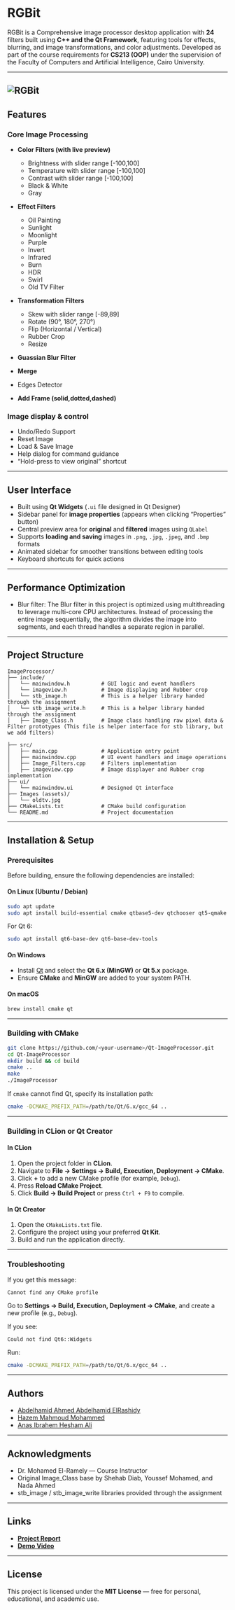 # RGBit

RGBit is a Comprehensive image processor desktop application with **24** filters built using **C++ and the Qt Framework**, featuring tools for effects, blurring, and image transformations, and color adjustments. Developed as part of the course requirements for **CS213 (OOP)** under the supervision of the Faculty of Computers and Artificial Intelligence, Cairo University.

---
![RGBit](images/Interface.png)
--
## Features

### Core Image Processing

* **Color Filters (with live preview)**

  * Brightness with slider range [-100,100]
  * Temperature with slider range [-100,100]
  * Contrast with slider range [-100,100]
  * Black & White
  * Gray
* **Effect Filters**
  * Oil Painting
  * Sunlight
  * Moonlight
  * Purple
  * Invert
  * Infrared
  * Burn
  * HDR
  * Swirl
  * Old TV Filter
* **Transformation Filters**
  * Skew with slider range [-89,89]
  * Rotate (90°, 180°, 270°)
  * Flip (Horizontal / Vertical)
  * Rubber Crop
  * Resize
* **Guassian Blur Filter**
* **Merge**
* Edges Detector
* **Add Frame (solid,dotted,dashed)**

### Image display & control
* Undo/Redo Support
* Reset Image
* Load & Save Image
* Help dialog for command guidance
* “Hold-press to view original” shortcut

---

## User Interface

* Built using **Qt Widgets** (`.ui` file designed in Qt Designer)
* Sidebar panel for **image properties** (appears when clicking “Properties” button)
* Central preview area for **original** and **filtered** images using `QLabel`
* Supports **loading and saving** images in `.png`, `.jpg`, `.jpeg`, and `.bmp` formats
* Animated sidebar for smoother transitions between editing tools
* Keyboard shortcuts for quick actions

---

## Performance Optimization

- Blur filter: The Blur filter in this project is optimized using multithreading to leverage multi-core CPU architectures.
  Instead of processing the entire image sequentially, the algorithm divides the image into segments, and each thread handles a separate region in parallel.

---

## Project Structure

```
ImageProcessor/
├── include/
│   └── mainwindow.h          # GUI logic and event handlers
│   └── imageview.h           # Image displaying and Rubber crop
│   └── stb_image.h           # This is a helper library handed through the assignment
│   └── stb_image_write.h     # This is a helper library handed through the assignment
│   ├── Image_Class.h         # Image class handling raw pixel data & Filter prototypes (This file is helper interface for stb library, but we add filters)

├── src/
│   ├── main.cpp              # Application entry point
│   ├── mainwindow.cpp        # UI event handlers and image operations
│   ├── Image_Filters.cpp     # Filters implementation 
│   ├── imageview.cpp         # Image displayer and Rubber crop implementation
├── ui/
│   └── mainwindow.ui         # Designed Qt interface
├── Images (assets)/
│   └── oldtv.jpg            
├── CMakeLists.txt            # CMake build configuration
└── README.md                 # Project documentation
```

---

## Installation & Setup

### Prerequisites

Before building, ensure the following dependencies are installed:

#### On Linux (Ubuntu / Debian)

```bash
sudo apt update
sudo apt install build-essential cmake qtbase5-dev qtchooser qt5-qmake qtbase5-dev-tools
```

For Qt 6:

```bash
sudo apt install qt6-base-dev qt6-base-dev-tools
```

#### On Windows

* Install [Qt](https://www.qt.io/download-open-source) and select the **Qt 6.x (MinGW)** or **Qt 5.x** package.
* Ensure **CMake** and **MinGW** are added to your system PATH.

#### On macOS

```bash
brew install cmake qt
```

---

### Building with CMake

```bash
git clone https://github.com/<your-username>/Qt-ImageProcessor.git
cd Qt-ImageProcessor
mkdir build && cd build
cmake ..
make
./ImageProcessor
```

If `cmake` cannot find Qt, specify its installation path:

```bash
cmake -DCMAKE_PREFIX_PATH=/path/to/Qt/6.x/gcc_64 ..
```

---

### Building in CLion or Qt Creator

#### In CLion

1. Open the project folder in **CLion**.
2. Navigate to **File → Settings → Build, Execution, Deployment → CMake**.
3. Click **+** to add a new CMake profile (for example, `Debug`).
4. Press **Reload CMake Project**.
5. Click **Build → Build Project** or press `Ctrl + F9` to compile.

#### In Qt Creator

1. Open the `CMakeLists.txt` file.
2. Configure the project using your preferred **Qt Kit**.
3. Build and run the application directly.

---

### Troubleshooting

If you get this message:

```
Cannot find any CMake profile
```

Go to **Settings → Build, Execution, Deployment → CMake**, and create a new profile (e.g., `Debug`).

If you see:

```
Could not find Qt6::Widgets
```

Run:

```bash
cmake -DCMAKE_PREFIX_PATH=/path/to/Qt/6.x/gcc_64 ..
```

---

## Authors

- [Abdelhamid Ahmed Abdelhamid ElRashidy](https://github.com/Abdelhamid-El-rashidy)
- [Hazem Mahmoud Mohammed](https://github.com/Hazem225)
- [Anas Ibrahem Hesham Ali](https://github.com/anas012201)
---

## Acknowledgments

- Dr. Mohamed El-Ramely — Course Instructor 
- Original Image_Class base by Shehab Diab, Youssef Mohamed, and Nada Ahmed 
- stb_image / stb_image_write libraries provided through the assignment
---

## Links

* [**Project Report**](https://docs.google.com/document/d/1uPoAtI0X4FZSFgmnABq6FTRaYfOWz46X1Rf8pQi4_94/edit?tab=t.0)
* [**Demo Video**](https://youtu.be/H46m4kPMUM0)

---

## License

This project is licensed under the **MIT License** — free for personal, educational, and academic use.